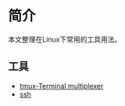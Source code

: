 # 简介

本文整理在Linux下常用的工具用法。

## 工具

* [tmux-Terminal multiplexer](tools/tmux.md)
* [ssh](tools/ssh.md)